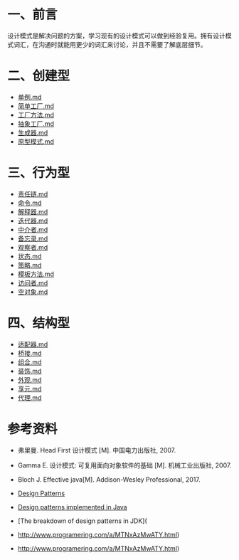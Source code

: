 # 一、前言

设计模式是解决问题的方案，学习现有的设计模式可以做到经验复用。拥有设计模式词汇，在沟通时就能用更少的词汇来讨论，并且不需要了解底层细节。

# 二、创建型

- [单例.md](csnotes/设计模式%20%20-%20单例.md)
- [简单工厂.md](csnotes/设计模式%20-%20简单工厂.md)
- [工厂方法.md](csnotes/设计模式%20-%20工厂方法.md)
- [抽象工厂.md](csnotes/设计模式%20-%20抽象工厂.md)
- [生成器.md](csnotes/设计模式%20-%20生成器.md)
- [原型模式.md](csnotes/设计模式%20-%20原型模式.md)

# 三、行为型

- [责任链.md](csnotes/设计模式%20-%20责任链.md)
- [命令.md](csnotes/设计模式%20-%20命令.md)
- [解释器.md](csnotes/设计模式%20-%20解释器.md)
- [迭代器.md](csnotes/设计模式%20-%20迭代器.md)
- [中介者.md](csnotes/设计模式%20-%20中介者.md)
- [备忘录.md](csnotes/设计模式%20-%20备忘录.md)
- [观察者.md](csnotes/设计模式%20-%20观察者.md)
- [状态.md](csnotes/设计模式%20-%20状态.md)
- [策略.md](csnotes/设计模式%20-%20策略.md)
- [模板方法.md](csnotes/设计模式%20-%20模板方法.md)
- [访问者.md](csnotes/设计模式%20-%20访问者.md)
- [空对象.md](csnotes/设计模式%20-%20空对象.md)

# 四、结构型

- [适配器.md](csnotes/设计模式%20-%20适配器.md)
- [桥接.md](csnotes/设计模式%20-%20桥接.md)
- [组合.md](csnotes/设计模式%20-%20组合.md)
- [装饰.md](csnotes/设计模式%20-%20装饰.md)
- [外观.md](csnotes/设计模式%20-%20外观.md)
- [享元.md](csnotes/设计模式%20-%20享元.md)
- [代理.md](csnotes/设计模式%20-%20代理.md)

# 参考资料

- 弗里曼. Head First 设计模式 [M]. 中国电力出版社, 2007.
- Gamma E. 设计模式: 可复用面向对象软件的基础 [M]. 机械工业出版社, 2007.
- Bloch J. Effective java[M]. Addison-Wesley Professional, 2017.
- [Design Patterns](http://www.oodesign.com/)
- [Design patterns implemented in Java](http://java-design-patterns.com/)
- [The breakdown of design patterns in JDK](

- http://www.programering.com/a/MTNxAzMwATY.html)

- http://www.programering.com/a/MTNxAzMwATY.html)
